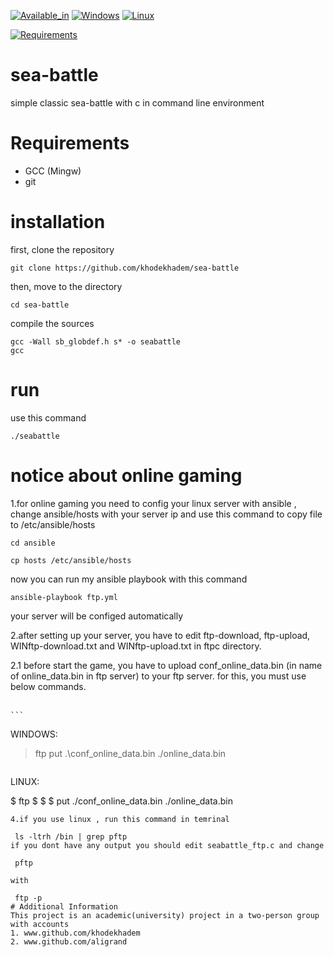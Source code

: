 
[![Available_in](https://img.shields.io/badge/-Available%20in-555)]()
[![Windows](https://img.shields.io/badge/-WINDOWS-blue)](https://www.microsoft.com/en-us/windows)
[![Linux](https://img.shields.io/badge/-LINUX-blue)]()



[![Requirements](https://img.shields.io/badge/Requirements-gcc%20%2F%20git-blue)]()



# sea-battle
simple classic sea-battle with c in command line environment

# Requirements
* GCC (Mingw)
* git

# installation
first, clone the repository

    git clone https://github.com/khodekhadem/sea-battle

then, move to the directory

    cd sea-battle

compile the sources

    gcc -Wall sb_globdef.h s* -o seabattle
    gcc
# run
use this command

    ./seabattle

# notice about online gaming
1.for online gaming you need to config your  linux server with ansible , change ansible/hosts with your server ip and use this command to copy file to /etc/ansible/hosts

    cd ansible

    cp hosts /etc/ansible/hosts

now you can run my ansible playbook with this command
   
    ansible-playbook ftp.yml

your server will be configed automatically 

2.after setting up your server, you have to edit  ftp-download, ftp-upload, WINftp-download.txt and WINftp-upload.txt in ftpc directory.

2.1 before start the game, you have to upload conf_online_data.bin (in name of online_data.bin in ftp server) to your ftp server. for this, you must use below commands.<br><br>
    
    ```
   WINDOWS:
   
   > ftp <ip> <port>
   > <username>
   > <password>
   > put .\conf_online_data.bin ./online_data.bin
   ```
   ```
   LINUX:
   
   $ ftp <ip> <port>
   $ <username>
   $ <password>
   $ put ./conf_online_data.bin ./online_data.bin
   ```
4.if you use linux , run this command in temrinal

    ls -ltrh /bin | grep pftp
if you dont have any output you should edit seabattle_ftp.c and change
   
    pftp

with

    ftp -p
# Additional Information
This project is an academic(university) project in a two-person group with accounts
1. www.github.com/khodekhadem
2. www.github.com/aligrand


